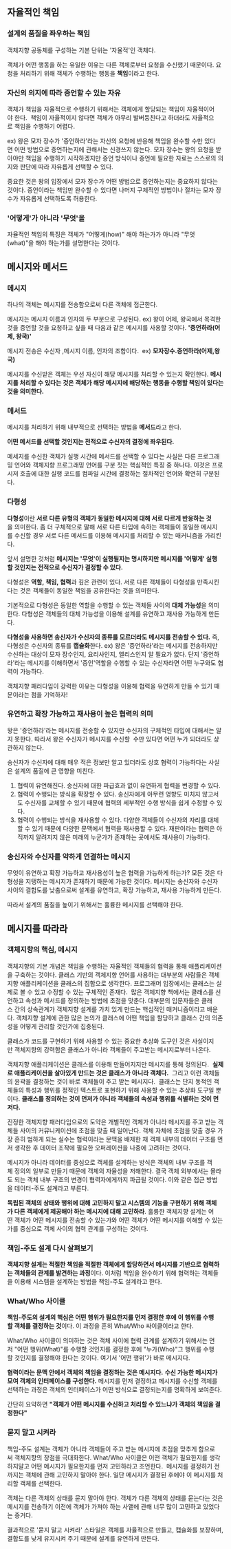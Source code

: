 ## 자율적인 책임
### 설계의 품질을 좌우하는 책임
객체지향 공동체를 구성하는 기본 단위는 '자율적'인 객체다.

객체가 어떤 행동을 하는 유일한 이유는 다른 객체로부터 요청을 수신했기 때문이다. 요청을 처리하기 위해 객체가 수행하는 행동을 **책임**이라고 한다.

### 자신의 의지에 따라 증언할 수 있는 자유
객체가 책임을 자율적으로 수행하기 위해서는 객체에게 할당되는 책임이 자율적이어야 한다. 
책임이 자율적이지 않다면 객체가 아무리 발버둥친다고 하더라도 자율적으로 책임을 수행하기 어렵다.

ex) 왕은 모자 장수가 '증언하라'라는 자신의 요청에 반응해 책임을 완수할 수만 있다면 어떤 방법으로 증언하는지에 관해서는 신경쓰지 않는다. 모자 장수는 왕의 요청을 받아야만 책임을 수행하기 시작하겠지만 증언 방식이나 증언에 필요한 자료는 스스로의 의지와 판단에 따라 자유롭게 선택할 수 있다.

중요한 것은 왕의 입장에서 모자 장수가 어떤 방법으로 증언하는지는 중요하지 않다는 것이다.
증언이라는 책임만 완수할 수 있다면 나머지 구체적인 방법이나 절차는 모자 장수가 자유롭게 선택하도록 허용한다.

### '어떻게'가 아니라 '무엇'을
자율적인 책임의 특징은 객체가 "어떻게(how)" 해야 하는가가 아니라 "무엇(what)"을 해야 하는가를 설명한다는 것이다.


## 메시지와 메서드
### 메시지
하나의 객체는 메시지를 전송함으로써 다른 객체에 접근한다.

메시지는 메시지 이름과 인자의 두 부분으로 구성된다. 
ex) 왕이 어제, 왕국에서 목격한 것을 증언할 것을 요청하고 싶을 때 다음과 같은 메시지를 사용할 것이다. **'증언하라(어제, 왕국)'**

메시지 전송은 수신자 ,메시지 이름, 인자의 조합이다. 
ex) **모자장수.증언하라(어제,왕국)**

메시지를 수신받은 객체는 우선 자신이 해당 메시지를 처리할 수 있는지 확인한다.
**메시지를 처리할 수 있다는 것은 객체가 해당 메시지에 해당하는 행동을 수행할 책임이 있다는 것을 의미한다.**

### 메서드
메시지를 처리하기 위해 내부적으로 선택하는 방법을 **메서드**라고 한다.

**어떤 메서드를 선택할 것인지는 전적으로 수신자의 결정에 좌우된다.**

메세지를 수신한 객체가 실행 시간에 메서드를 선택할 수 있다는 사실은 다른 프로그래밍 언어와 객체지향 프로그래밍 언어를 구분 짓는 핵심적인 특징 중 하나다. 이것은 프로시저 호출에 대한 실행 코드를 컴파일 시간에 결정하는 절차적인 언어와 확연히 구분된다.

### 다형성
**다형성**이란 **서로 다른 유형의 객체가 동일한 메시지에 대해 서로 다르게 반응하는 것**을 의미한다. 좀 더 구체적으로 말해 서로 다른 타입에 속하는 객체들이 동일한 메시지를 수신할 경우 서로 다른 메서드를 이용해 메시지를 처리할 수 있는 매커니즘을 가리킨다.

앞서 설명한 것처럼 **메시지는 '무엇'이 실행될지는 명시하지만 메시지를 '어떻게' 실행할 것인지는 전적으로 수신자가 결정할 수 있다.**

다형성은 **역할, 책임, 협력**과 깊은 관련이 있다. 서로 다른 객체들이 다형성을 만족시킨다는 것은 객체들이 동일한 책임을 공유한다는 것을 의미한다.

기본적으로 다형성은 동일한 역할을 수행할 수 있는 객체들 사이의 **대체 가능성**을 의미한다.
다형성은 객체들의 대체 가능성을 이용해 설계를 유연하고 재사용 가능하게 만든다.

**다형성을 사용하면 송신자가 수신자의 종류를 모르더라도 메시지를 전송할 수 있다.**
즉, 다형성은 수신자의 종류를 **캡슐화**한다.
ex) 왕은 '증언하라'라는 메시지를 전송하지만 수신하는 대상이 모자 장수인지, 요리사인지, 앨리스인지 알 필요가 없다. 단지 '증언하라'라는 메시지를 이해하면서 '증인'역할을 수행할 수 있는 수신자라면 어떤 누구와도 협력이 가능하다.

객체지향 패러다임이 강력한 이유는 다형성을 이용해 협력을 유연하게 만들 수 있기 때문이라는 점을 기억하자!

### 유연하고 확장 가능하고 재사용이 높은 협력의 의미
왕은 '증언하라'라는 메시지를 전송할 수 있지만 수신자의 구체적인 타입에 대해서는 알지 못한다. 따라서 왕은 수신자가 메시지를 수신할  수만 있다면 어떤 누가 되더라도 상관하지 않는다.

송신자가 수신자에 대해 매우 적은 정보만 알고 있더라도 상호 협력이 가능하다는 사실은 설계의 품질에 큰 영향을 미친다.

1. 협력이 유연해진다. 송신자에 대한 파급효과 없이 유연하게 협력을 변경할 수 있다.
2. 협력이 수행되는 방식을 확장할 수 있다. 송신자에게 아무런 영향도 미치지 않고서도 수신자를 교체할 수 있기 때문에 협력의 세부적인 수행 방식을 쉽게 수정할 수 있다.
3. 협력이 수행되는 방식을 재사용할 수 있다. 다양한 객체들이 수신자의 자리를 대체할 수 있기 때문에 다양한 문맥에서 협력을 재사용할 수 있다. 재판이라는 협력은 아직까지 알려지지 않은 미래의 누군가가 존재하는 곳에서도 재사용이 가능하다.

### 송신자와 수신자를 약하게 연결하는 메시지
무엇이 유연하고 확장 가능하고 재사용성이 높은 협력을 가능하게 하는가?
모든 것은 다형성을 지탱하는 메시지가 존재하기 때문에 가능한 것이다.
메시지는 송신자와 수신자 사이의 결합도를 낮춤으로써 설계를 유연하고, 확장 가능하고, 재사용 가능하게 만든다.

따라서 설계의 품질을 높이기 위해서는 훌륭한 메시지를 선택해야 한다.


## 메시지를 따라라

### 객체지향의 핵심, 메시지
객체지향의 기본 개념은 책임을 수행하는 자율적인 객체들의 협력을 통해 애플리케이션을 구축하는 것이다.
클래스 기반의 객체지향 언어를 사용하는 대부분의 사람들은 객체지향 애플리케이션을 클래스의 집합으로 생각한다. 프로그래머 입장에서는 클래스는 실제로 볼 수 있고 수정할 수 있는 구체적인 존재다. 
많은 객체지향 책에서는 클래스를 선언하고 속성과 메서드를 정의하는 방법에 초점을 맞춘다.
대부분의 입문자들은 클래스 간의 상속관계가 객체지향 설계를 가치 있게 만드는 핵심적인 매커니즘이라고 배운다. 객체지향 설계에 관한 많은 논의가 클래스에 어떤 책임을 할당하고 클래스 간의 의존성을 어떻게 관리할 것인가에 집중된다.

클래스가 코드를 구현하기 위해 사용할 수 있는 중요한 추상화 도구인 것은 사실이지만 객체지향의 강력함은 클래스가 아니라 객체들이 주고받는 메시지로부터 나온다. 

객체지향 애플리케이션은 클래스를 이용해 만들어지지만 메시지를 통해 정의된다. 
**실제로 애플리케이션을 살아있게 만드는 것은 클래스가 아니라 객체다.** 
그리고 이런 객체들의 윤곽을 결정하는 것이 바로 객체들이 주고 받는 메시지다. 
클래스는 단지 동적인 객체들의 특성과 행위를 정적인 텍스트로 표현하기 위해 사용할 수 있는 추상화 도구일 뿐이다. **클래스를 정의하는 것이 먼저가 아니라 객체들의 속성과 행위를 식별하는 것이 먼저다.**

진정한 객체지향 패러다임으로의 도약은 개별적인 객체가 아니라 메시지를 주고 받는 객체들 사이의 커뮤니케이션에 초점을 맞출 때 일어난다.
객체 자체에 초점을 맞출 경우 가장 흔히 범하게 되는 실수는 협력이라는 문맥을 배제한 채 객체 내부의 데이터 구조를 먼저 생각한 후 데이터 조작에 필요한 오퍼레이션을 나중에 고려하는 것이다.

메시지가 아니라 데이터를 중심으로 객체를 설계하는 방식은 객체의 내부 구조를 객체 정의의 일부로 만들기 때문에 객체의 자율성을 저해한다. 결국 객체 외부에서는 몰라도 되는 객체 내부 구조의 변경이 협력자에게까지 파급될 것이다. 이와 같은 접근 방법을 데이터-주도 설계라고 부른다.

**독립된 객체의 상태와 행위에 대해 고민하지 말고 시스템의 기능을 구현하기 위해 객체가 다른 객체에게 제공해야 하는 메시지에 대해 고민하라**. 훌륭한 객체지향 설계는 어떤 객체가 어떤 메시지를 전송할 수 있는가와 어떤 객체가 어떤 메시지를 이해할 수 있는가를 중심으로 객체 사이의 협력 관계를 구성하는 것이다.

### 책임-주도 설계 다시 살펴보기
**객체지향 설계는 적절한 책임을 적절한 객체에게 할당하면서 메시지를 기반으로 협력하는 객체들의 관계를 발견하는 과정**이다. 이처럼 책임을 완수하기 위해 협력하는 객체들을 이용해 시스템을 설계하는 방법을 책임-주도 설계라고 한다.

### What/Who 사이클
**책임-주도의 설계의 핵심은 어떤 행위가 필요한지를 먼저 결정한 후에 이 행위를 수행할 객체를 결정하는 것**이다. 이 과정을 흔히 What/Who 싸이클이라고 한다.

What/Who 사이클이 의미하는 것은 객체 사이에 협력 관계를 설계하기 위해서는 먼저 "어떤 행위(What)"를 수행할 것인지를 결정한 후에 "누가(Who)"그 행위를 수행할 것인지를 결정해야 한다는 것이다.
여기서 '어떤 행위'가 바로 메시지다.

**협력이라는 문맥 안에서 객체의 책임을 결정하는 것은 메시지다.**
**수신 가능한 메시지가 모여 객체의 인터페이스를 구성한다.** 
메시지를 먼저 결정하고 메시지를 수신할 객체를 선택하는 과정은 객체의 인터페이스가 어떤 방식으로 결정되는지를 명확하게 보여준다.

간단히 요약하면 **"객체가 어떤 메시지를 수신하고 처리할 수 있느냐가 객체의 책임을 결정한다"**

### 묻지 말고 시켜라
책임-주도 설계는 객체가 아니라 객체들이 주고 받는 메시지에 초점을 맞추게 함으로써 객체지향의 장점을 극대화한다. What/Who 사이클은 어떤 객체가 필요한지를 생각하지말고 어떤 메시지가 필요한지를 먼저 고민하라고 조언한다. 
메시지를 결정하기 전까지는 객체에 관해 고민하지 말아야 한다. 일단 메시지가 결정된 후에야 이 메시지를 처리할 객체를 선택한다.

객체는 다른 객체의 상태를 묻지 말아야 한다. 객체가 다른 객체의 상태를 묻는다는 것은 메시지를 전송하기 이전에 객체가 가져야 하는 사앹에 관해 너무 많이 고민하고 있었다는 증거다.

결과적으로 '묻지 말고 시켜라' 스타일은 객체를 자율적으로 만들고, 캡슐화를 보장하며, 결합도를 낮게 유지시켜 주기 때문에 설계를 유연하게 만든다.

